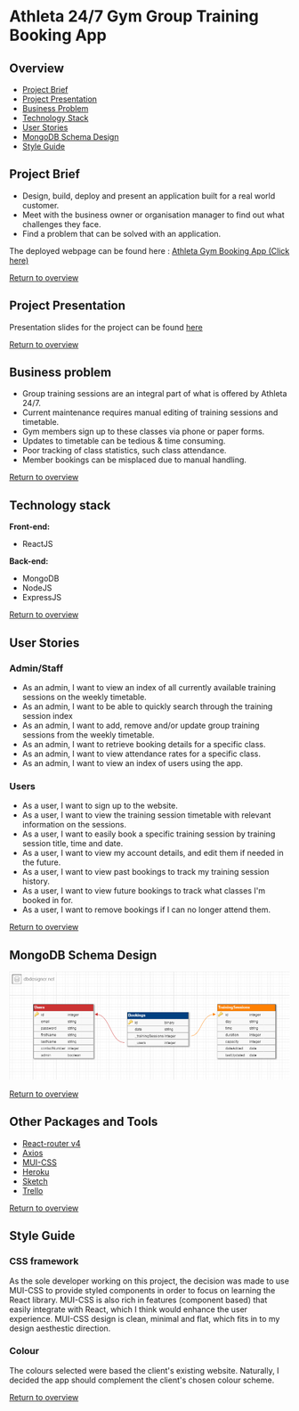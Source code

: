 # Athleta 24/7 Gym Group Training Booking App

## Overview
* [Project Brief](#project-brief)
* [Project Presentation](#project-presentation)
* [Business Problem](#business-problem)
* [Technology Stack](#technology-stack)
* [User Stories](#user-stories)
* [MongoDB Schema Design](#mongodb-schema-design)
* [Style Guide](#style-guide)

## Project Brief
- Design, build, deploy and present an application built for a real world customer.
- Meet with the business owner or organisation manager to find out what challenges they face.
- Find a problem that can be solved with an application.

The deployed webpage can be found here : [Athleta Gym Booking App (Click here)](https://athletagym.herokuapp.com/)

[Return to overview](#overview)

## Project Presentation
Presentation slides for the project can be found [here](https://docs.google.com/presentation/d/1CHX9-wuKX2Up9qWPSobCOzV4RdjpDzKCRQ78UtRbA4k/edit?usp=sharing)

[Return to overview](#overview)

## Business problem
* Group training sessions are an integral part of what is offered by Athleta 24/7.
* Current maintenance requires manual editing of training sessions and timetable.
* Gym members sign up to these classes via phone or paper forms.
* Updates to timetable can be tedious & time consuming.
* Poor tracking of class statistics, such class attendance.
* Member bookings can be misplaced due to manual handling.


[Return to overview](#overview)

## Technology stack
**Front-end:**
* ReactJS  

**Back-end:**
* MongoDB
* NodeJS
* ExpressJS

[Return to overview](#overview)

## User Stories
### Admin/Staff
- As an admin, I want to view an index of all currently available training sessions on the weekly timetable.
- As an admin, I want to be able to quickly search through the training session index
- As an admin, I want to add, remove and/or update group training sessions from the weekly timetable.
- As an admin, I want to retrieve booking details for a specific class.
- As an admin, I want to view attendance rates for a specific class.
- As an admin, I want to view an index of users using the app.

### Users
- As a user, I want to sign up to the website.
- As a user, I want to view the training session timetable with relevant information on the sessions.
- As a user, I want to easily book a specific training session by training session title, time and date.
- As a user, I want to view my account details, and edit them if needed in the future.
- As a user, I want to view past bookings to track my training session history.
- As a user, I want to view future bookings to track what classes I'm booked in for.
- As a user, I want to remove bookings if I can no longer attend them.

[Return to overview](#overview)

## MongoDB Schema Design
![MongoDB Schema](https://github.com/jonathanly/Files/blob/master/Athleta%2024:7/AthletaAppSchema.png)

[Return to overview](#overview)

## Other Packages and Tools
* [React-router v4](https://reacttraining.com/react-router/)
* [Axios](https://github.com/mzabriskie/axios)
* [MUI-CSS](https://www.muicss.com/)
* [Heroku](https://www.heroku.com)
* [Sketch](https://www.sketchapp.com)
* [Trello](https://www.trello.com)

[Return to overview](#overview)

## Style Guide
### CSS framework
As the sole developer working on this project, the decision was made to use MUI-CSS to provide styled components in order to focus on learning the React library. MUI-CSS is also rich in features (component based) that easily integrate with React, which I think would enhance the user experience. MUI-CSS design is clean, minimal and flat, which fits in to my design aesthestic direction.

### Colour
The colours selected were based the client's existing website. Naturally, I decided the app should complement the client's chosen colour scheme.

[Return to overview](#overview)
